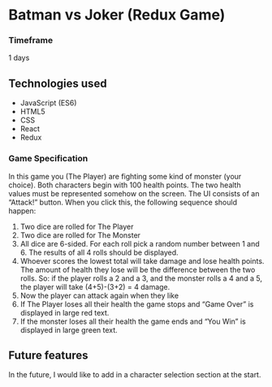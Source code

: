 # Batman vs Joker (Redux Game)

### Timeframe
1 days

## Technologies used

* JavaScript (ES6)
* HTML5
* CSS
* React
* Redux

### Game Specification
In this game you (The Player) are fighting some kind of monster (your choice). Both characters begin with 100
health points. The two health values must be represented somehow on the screen.
The UI consists of an “Attack!” button. When you click this, the following sequence should happen:
1. Two dice are rolled for The Player
2. Two dice are rolled for The Monster
3. All dice are 6-sided. For each roll pick a random number between 1 and 6. The results of all 4 rolls should
be displayed.
4. Whoever scores the lowest total will take damage and lose health points. The amount of health they
lose will be the difference between the two rolls. So: if the player rolls a 2 and a 3, and the monster rolls
a 4 and a 5, the player will take (4+5)-(3+2) = 4 damage.
4. Now the player can attack again when they like
5. If The Player loses all their health the game stops and “Game Over” is displayed in large red text.
6. If the monster loses all their health the game ends and “You Win” is displayed in large green text.

## Future features

In the future, I would like to add in a character selection section at the start. 
